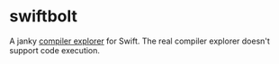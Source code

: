# swiftbolt
A janky [compiler explorer](godbolt.org) for Swift. The real compiler explorer doesn't support code execution.
